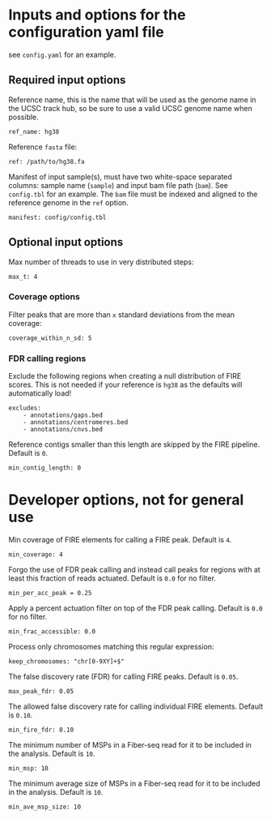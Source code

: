# Inputs and options for the configuration yaml file
see `config.yaml` for an example.

## Required input options
Reference name, this is the name that will be used as the genome name in the UCSC track hub, so be sure to use a valid UCSC genome name when possible. 
```
ref_name: hg38
```
Reference `fasta` file:
```
ref: /path/to/hg38.fa
```
Manifest of input sample(s), must have two white-space separated columns: sample name (`sample`) and input bam file path (`bam`). See `config.tbl` for an example. The `bam` file must be indexed and aligned to the reference genome in the `ref` option.
```
manifest: config/config.tbl
```


## Optional input options
Max number of threads to use in very distributed steps:
```
max_t: 4
```

### Coverage options
Filter peaks that are more than `x` standard deviations from the mean coverage:
```
coverage_within_n_sd: 5
```

### FDR calling regions
Exclude the following regions when creating a null distribution of FIRE scores. This is not needed if your reference is `hg38` as the defaults will automatically load!
```
excludes:
    - annotations/gaps.bed
    - annotations/centromeres.bed
    - annotations/cnvs.bed
```

Reference contigs smaller than this length are skipped by the FIRE pipeline. Default is `0`.
```
min_contig_length: 0
```


# Developer options, not for general use
Min coverage of FIRE elements for calling a FIRE peak. Default is `4`.
```
min_coverage: 4
```
Forgo the use of FDR peak calling and instead call peaks for regions with at least this fraction of reads actuated. Default is `0.0` for no filter.
```
min_per_acc_peak = 0.25
```
Apply a percent actuation filter on top of the FDR peak calling. Default is `0.0` for no filter.
```
min_frac_accessible: 0.0
```
Process only chromosomes matching this regular expression:
```
keep_chromosomes: "chr[0-9XY]+$"
```
The false discovery rate (FDR) for calling FIRE peaks. Default is `0.05`.
```
max_peak_fdr: 0.05
```
The allowed false discovery rate for calling individual FIRE elements. Default is `0.10`.
```
min_fire_fdr: 0.10
```
The minimum number of MSPs in a Fiber-seq read for it to be included in the analysis. Default is `10`.
```
min_msp: 10
```
The minimum average size of MSPs in a Fiber-seq read for it to be included in the analysis. Default is `10`.
```
min_ave_msp_size: 10
```
